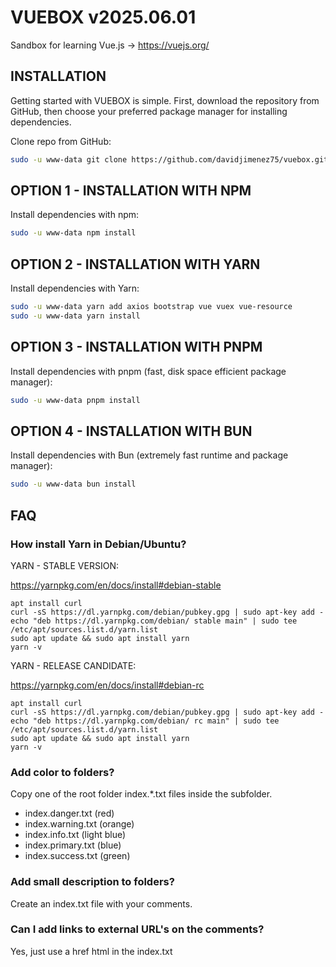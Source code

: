 # VUEBOX v2025.06.01

Sandbox for learning Vue.js -> https://vuejs.org/


## INSTALLATION

Getting started with VUEBOX is simple. First, download the repository from GitHub, then choose your preferred package manager for installing dependencies.

Clone repo from GitHub:

```bash
sudo -u www-data git clone https://github.com/davidjimenez75/vuebox.git
```

## OPTION 1 - INSTALLATION WITH NPM

Install dependencies with npm:

```bash
sudo -u www-data npm install
```

## OPTION 2 - INSTALLATION WITH YARN

Install dependencies with Yarn:

```bash
sudo -u www-data yarn add axios bootstrap vue vuex vue-resource
sudo -u www-data yarn install
```

## OPTION 3 - INSTALLATION WITH PNPM

Install dependencies with pnpm (fast, disk space efficient package manager):

```bash
sudo -u www-data pnpm install
```

## OPTION 4 - INSTALLATION WITH BUN

Install dependencies with Bun (extremely fast runtime and package manager):

```bash
sudo -u www-data bun install
```


## FAQ

### How install Yarn in Debian/Ubuntu?

YARN - STABLE VERSION:

https://yarnpkg.com/en/docs/install#debian-stable

```
apt install curl
curl -sS https://dl.yarnpkg.com/debian/pubkey.gpg | sudo apt-key add -
echo "deb https://dl.yarnpkg.com/debian/ stable main" | sudo tee /etc/apt/sources.list.d/yarn.list
sudo apt update && sudo apt install yarn
yarn -v
```

YARN - RELEASE CANDIDATE:

https://yarnpkg.com/en/docs/install#debian-rc

```
apt install curl
curl -sS https://dl.yarnpkg.com/debian/pubkey.gpg | sudo apt-key add -
echo "deb https://dl.yarnpkg.com/debian/ rc main" | sudo tee /etc/apt/sources.list.d/yarn.list
sudo apt update && sudo apt install yarn
yarn -v
```
### Add color to folders?

Copy one of the root folder index.*.txt files inside the subfolder.

 - index.danger.txt (red)
 - index.warning.txt (orange)
 - index.info.txt (light blue)
 - index.primary.txt (blue)
 - index.success.txt  (green)

### Add small description to folders?

Create an index.txt file with your comments.

### Can I add links to external URL's on the comments?

Yes, just use a href html in the index.txt
